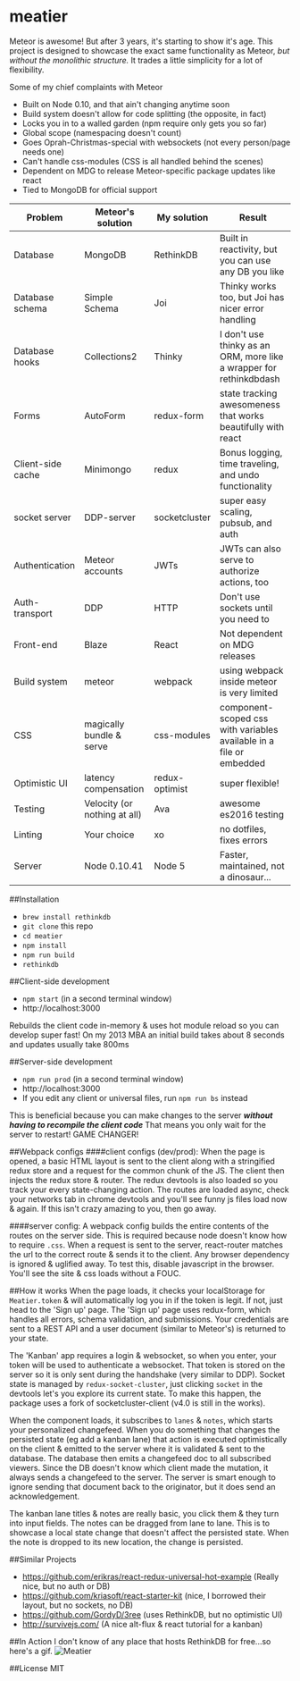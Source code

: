 # meatier

Meteor is awesome! But after 3 years, it's starting to show it's age. This project is designed to showcase 
the exact same functionality as Meteor, *but without the monolithic structure.* 
It trades a little simplicity for a lot of flexibility.

Some of my chief complaints with Meteor
 - Built on Node 0.10, and that ain't changing anytime soon
 - Build system doesn't allow for code splitting (the opposite, in fact)
 - Locks you in to a walled garden (npm require only gets you so far)
 - Global scope (namespacing doesn't count)
 - Goes Oprah-Christmas-special with websockets (not every person/page needs one)
 - Can't handle css-modules (CSS is all handled behind the scenes)
 - Dependent on MDG to release Meteor-specific package updates like react
 - Tied to MongoDB for official support
 
| Problem           | Meteor's solution            | My solution    | Result                                                              |
|-------------------|------------------------------|----------------|---------------------------------------------------------------------|
| Database          | MongoDB                      | RethinkDB      | Built in reactivity, but you can use any DB you like                |
| Database schema   | Simple Schema                | Joi            | Thinky works too, but Joi has nicer error handling                  |
| Database hooks    | Collections2                 | Thinky         | I don't use thinky as an ORM, more like a wrapper for rethinkdbdash |
| Forms             | AutoForm                     | redux-form     | state tracking awesomeness that works beautifully with react        |
| Client-side cache | Minimongo                    | redux          | Bonus logging, time traveling, and undo functionality               |
| socket server     | DDP-server                   | socketcluster  | super easy scaling, pubsub, and auth                                |
| Authentication    | Meteor accounts              | JWTs           | JWTs can also serve to authorize actions, too                       |
| Auth-transport    | DDP                          | HTTP           | Don't use sockets until you need to                                 |
| Front-end         | Blaze                        | React          | Not dependent on MDG releases                                       |
| Build system      | meteor                       | webpack        | using webpack inside meteor is very limited                         |
| CSS               | magically bundle & serve     | css-modules    | component-scoped css with variables available in a file or embedded |
| Optimistic UI     | latency compensation         | redux-optimist | super flexible!                                                     |
| Testing           | Velocity (or nothing at all) | Ava            | awesome es2016 testing                                              |
| Linting           | Your choice                  | xo             | no dotfiles, fixes errors                                           |
| Server            | Node 0.10.41                 | Node 5         | Faster, maintained, not a dinosaur...                               |
 
##Installation
- `brew install rethinkdb`
- `git clone` this repo
- `cd meatier`
- `npm install`
- `npm run build`
- `rethinkdb`

##Client-side development
- `npm start` (in a second terminal window)
- http://localhost:3000

Rebuilds the client code in-memory & uses hot module reload so you can develop super fast!
On my 2013 MBA an initial build takes about 8 seconds and updates usually take 800ms

##Server-side development
- `npm run prod` (in a second terminal window)
- http://localhost:3000
- If you edit any client or universal files, run `npm run bs` instead

This is beneficial because you can make changes to the server ***without having to recompile the client code***
That means you only wait for the server to restart! GAME CHANGER!

##Webpack configs
####client configs (dev/prod):
When the page is opened, a basic HTML layout is sent to the client along with a stringified redux store and a request for the common chunk of the JS.
The client then injects the redux store & router. 
The redux devtools is also loaded so you track your every state-changing action. 
The routes are loaded async, check your networks tab in chrome devtools and you'll see funny js files load now & again. 
If this isn't crazy amazing to you, then go away.

####server config:
A webpack config builds the entire contents of the routes on the server side.
This is required because node doesn't know how to require `.css`.
When a request is sent to the server, react-router matches the url to the correct route & sends it to the client.
Any browser dependency is ignored & uglified away.
To test this, disable javascript in the browser. You'll see the site & css loads without a FOUC.

##How it works
When the page loads, it checks your localStorage for `Meatier.token` & will automatically log you in if the token is legit. 
If not, just head to the 'Sign up' page. The 'Sign up' page uses redux-form, which handles all errors, schema validation,
and submissions. Your credentials are sent to a REST API and a user document (similar to Meteor's) is returned to your state.

The 'Kanban' app requires a login & websocket, so when you enter, your token will be used to authenticate a websocket.
That token is stored on the server so it is only sent during the handshake (very similar to DDP). Socket state is managed
by `redux-socket-cluster`, just clicking `socket` in the devtools let's you explore its current state. 
To make this happen, the package uses a fork of socketcluster-client (v4.0 is still in the works). 

When the component loads, it subscribes to `lanes` & `notes`, which starts your personalized changefeed.
When you do something that changes the persisted state (eg add a kanban lane) that action is executed
optimistically on the client & emitted to the server where it is validated & sent to the database. 
The database then emits a changefeed doc to all subscribed viewers.
Since the DB doesn't know which client made the mutation, it always sends a changefeed to the server.
The server is smart enough to ignore sending that document back to the originator, but it does send an acknowledgement.

The kanban lane titles & notes are really basic, you click them & they turn into input fields. 
The notes can be dragged from lane to lane. This is to showcase a local state change that doesn't affect the persisted state.
When the note is dropped to its new location, the change is persisted. 


##Similar Projects
 - https://github.com/erikras/react-redux-universal-hot-example (Really nice, but no auth or DB)
 - https://github.com/kriasoft/react-starter-kit (nice, I borrowed their layout, but no sockets, no DB)
 - https://github.com/GordyD/3ree (uses RethinkDB, but no optimistic UI)
 - http://survivejs.com/ (A nice alt-flux & react tutorial for a kanban)

##In Action
I don't know of any place that hosts RethinkDB for free...so here's a gif. 
![Meatier](http://imgur.com/B3IErZr.gif)

##License
MIT




